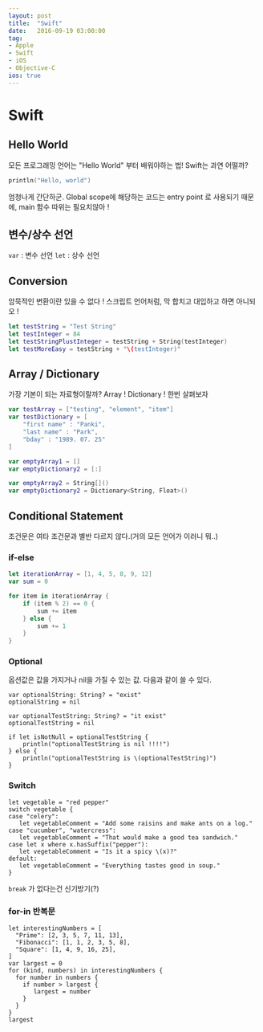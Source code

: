 ```yaml
---
layout: post
title:  "Swift"
date:   2016-09-19 03:00:00
tag:
- Apple
- Swift
- iOS
- Objective-C
ios: true
---
```


# Swift

## Hello World
모든 프로그래밍 언어는 "Hello World" 부터 배워야하는 법!
Swift는 과연 어떨까?

```swift
println("Hello, world")
```
엄청나게 간단하군.
Global scope에 해당하는 코드는 entry point 로 사용되기 때문에, main 함수 따위는 필요치않아 !

## 변수/상수 선언
`var` : 변수 선언
`let` : 상수 선언

## Conversion
암묵적인 변환이란 있을 수 없다 !
스크립트 언어처럼, 막 합치고 대입하고 하면 아니되오 !

```swift
let testString = "Test String"
let testInteger = 84
let testStringPlustInteger = testString + String(testInteger)
let testMoreEasy = testString + "\(testInteger)"
```

## Array / Dictionary
가장 기본이 되는 자료형이랄까?
Array ! Dictionary ! 한번 살펴보자

```swift
var testArray = ["testing", "element", "item"]
var testDictionary = [
    "first name" : "Panki",
    "last name" : "Park",
    "bday" : "1989. 07. 25"
]

var emptyArray1 = []
var emptyDictionary2 = [:]

var emptyArray2 = String[]()
var emptyDictionary2 = Dictionary<String, Float>()
```

## Conditional Statement
조건문은 여타 조건문과 별반 다르지 않다.(거의 모든 언어가 이러니 뭐..)

### if-else
```swift
let iterationArray = [1, 4, 5, 8, 9, 12]
var sum = 0

for item in iterationArray {
    if (item % 2) == 0 {
        sum += item
    } else {
        sum += 1
    }
}
```


### Optional
옵션값은 값을 가지거나 nil을 가질 수 있는 값.
다음과 같이 쓸 수 있다.

```
var optionalString: String? = "exist"
optionalString = nil

var optionalTestString: String? = "it exist"
optionalTestString = nil

if let isNotNull = optionalTestString {
    println("optionalTestString is nil !!!!")
} else {
    println("optionalTestString is \(optionalTestString)")
}
```




### Switch

```
let vegetable = "red pepper"
switch vegetable {
case "celery":
   let vegetableComment = "Add some raisins and make ants on a log."
case "cucumber", "watercress":
   let vegetableComment = "That would make a good tea sandwich."
case let x where x.hasSuffix("pepper"):
   let vegetableComment = "Is it a spicy \(x)?"
default:
   let vegetableComment = "Everything tastes good in soup."
}
```
`break` 가 없다는건 신기방기(?)


### for-in 반복문

```
let interestingNumbers = [
  "Prime": [2, 3, 5, 7, 11, 13],
  "Fibonacci": [1, 1, 2, 3, 5, 8],
  "Square": [1, 4, 9, 16, 25],
]
var largest = 0
for (kind, numbers) in interestingNumbers {
  for number in numbers {
    if number > largest {
       largest = number
    }
  }
}
largest
```
